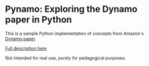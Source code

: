 Pynamo: Exploring the Dynamo paper in Python
============================================

This is a sample Python implementation of concepts from Amazon's 
[Dynamo paper](http://s3.amazonaws.com/AllThingsDistributed/sosp/amazon-dynamo-sosp2007.pdf).

[Full description here](http://lurklurk.org/pynamo/pynamo.html)

Not intended for real use, purely for pedagogical purposes.
